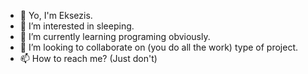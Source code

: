 - 👋 Yo, I'm Eksezis.
- 👀 I’m interested in sleeping.
- 🌱 I’m currently learning programing obviously.
- 💞️ I’m looking to collaborate on (you do all the work) type of project.
- 📫 How to reach me? (Just don't)

<!---
Eksezis/Eksezis is a ✨ special ✨ repository because its `README.md` (this file) appears on your GitHub profile.
You can click the Preview link to take a look at your changes.
--->
